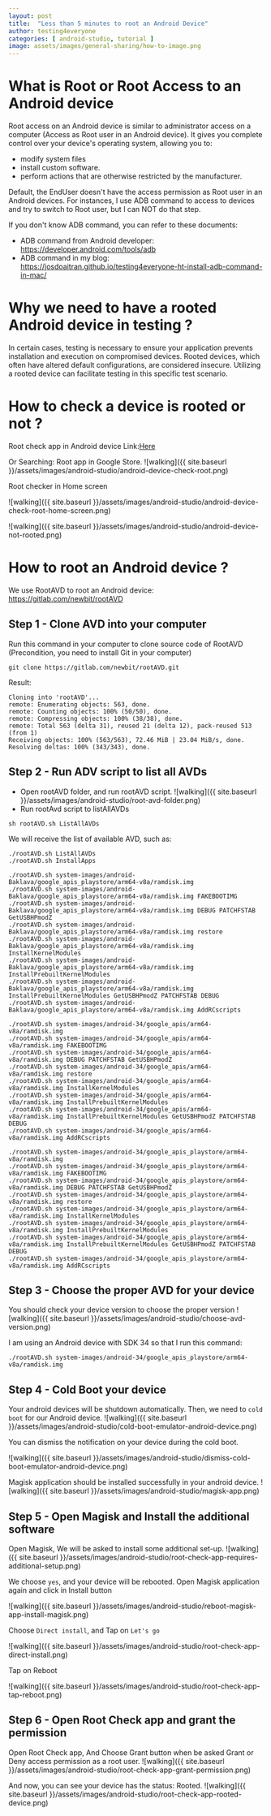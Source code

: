 ```yaml
---
layout: post
title:  "Less than 5 minutes to root an Android Device"
author: testing4everyone
categories: [ android-studio, tutorial ]
image: assets/images/general-sharing/how-to-image.png
---
```


# What is Root or Root Access to an Android device
Root access on an Android device is similar to administrator access on a computer (Access as Root user in an Android device). It gives you complete control over your device's operating system, allowing you to:
- modify system files
- install custom software.
- perform actions that are otherwise restricted by the manufacturer.

Default, the EndUser doesn't have the access permission as Root user in an Android devices. 
For instances, I use ADB command to access to devices and try to switch to Root user, but I can NOT do that step.

If you don't know ADB command, you can refer to these documents:
- ADB command from Android developer: https://developer.android.com/tools/adb
- ADB command in my blog: https://josdoaitran.github.io/testing4everyone-ht-install-adb-command-in-mac/

# Why we need to have a rooted Android device in testing ?
In certain cases, testing is necessary to ensure your application prevents installation and execution on compromised devices.
Rooted devices, which often have altered default configurations, are considered insecure.
Utilizing a rooted device can facilitate testing in this specific test scenario.
# How to check a device is rooted or not ?
Root check app in Android device
Link:[Here](https://play.google.com/store/apps/details?id=com.jrummyapps.rootchecker&hl=en)

Or Searching: Root app in Google Store.
![walking]({{ site.baseurl }}/assets/images/android-studio/android-device-check-root.png)

Root checker in Home screen

![walking]({{ site.baseurl }}/assets/images/android-studio/android-device-check-root-home-screen.png)

![walking]({{ site.baseurl }}/assets/images/android-studio/android-device-not-rooted.png)
# How to root an Android device ?
We use RootAVD to root an Android device: https://gitlab.com/newbit/rootAVD
## Step 1 - Clone AVD into your computer
Run this command in your computer to clone source code of RootAVD (Precondition, you need to install Git in your computer)
```shell
git clone https://gitlab.com/newbit/rootAVD.git
```
Result:
```shell
Cloning into 'rootAVD'...
remote: Enumerating objects: 563, done.
remote: Counting objects: 100% (50/50), done.
remote: Compressing objects: 100% (38/38), done.
remote: Total 563 (delta 31), reused 21 (delta 12), pack-reused 513 (from 1)
Receiving objects: 100% (563/563), 72.46 MiB | 23.04 MiB/s, done.
Resolving deltas: 100% (343/343), done.
```
## Step 2 - Run ADV script to list all AVDs
- Open rootAVD folder, and run rootAVD script.
![walking]({{ site.baseurl }}/assets/images/android-studio/root-avd-folder.png)
- Run rootAvd script to listAllAVDs
```shell
sh rootAVD.sh ListAllAVDs
```

We will receive the list of available AVD, such as:
```
./rootAVD.sh ListAllAVDs
./rootAVD.sh InstallApps

./rootAVD.sh system-images/android-Baklava/google_apis_playstore/arm64-v8a/ramdisk.img
./rootAVD.sh system-images/android-Baklava/google_apis_playstore/arm64-v8a/ramdisk.img FAKEBOOTIMG
./rootAVD.sh system-images/android-Baklava/google_apis_playstore/arm64-v8a/ramdisk.img DEBUG PATCHFSTAB GetUSBHPmodZ
./rootAVD.sh system-images/android-Baklava/google_apis_playstore/arm64-v8a/ramdisk.img restore
./rootAVD.sh system-images/android-Baklava/google_apis_playstore/arm64-v8a/ramdisk.img InstallKernelModules
./rootAVD.sh system-images/android-Baklava/google_apis_playstore/arm64-v8a/ramdisk.img InstallPrebuiltKernelModules
./rootAVD.sh system-images/android-Baklava/google_apis_playstore/arm64-v8a/ramdisk.img InstallPrebuiltKernelModules GetUSBHPmodZ PATCHFSTAB DEBUG
./rootAVD.sh system-images/android-Baklava/google_apis_playstore/arm64-v8a/ramdisk.img AddRCscripts

./rootAVD.sh system-images/android-34/google_apis/arm64-v8a/ramdisk.img
./rootAVD.sh system-images/android-34/google_apis/arm64-v8a/ramdisk.img FAKEBOOTIMG
./rootAVD.sh system-images/android-34/google_apis/arm64-v8a/ramdisk.img DEBUG PATCHFSTAB GetUSBHPmodZ
./rootAVD.sh system-images/android-34/google_apis/arm64-v8a/ramdisk.img restore
./rootAVD.sh system-images/android-34/google_apis/arm64-v8a/ramdisk.img InstallKernelModules
./rootAVD.sh system-images/android-34/google_apis/arm64-v8a/ramdisk.img InstallPrebuiltKernelModules
./rootAVD.sh system-images/android-34/google_apis/arm64-v8a/ramdisk.img InstallPrebuiltKernelModules GetUSBHPmodZ PATCHFSTAB DEBUG
./rootAVD.sh system-images/android-34/google_apis/arm64-v8a/ramdisk.img AddRCscripts

./rootAVD.sh system-images/android-34/google_apis_playstore/arm64-v8a/ramdisk.img
./rootAVD.sh system-images/android-34/google_apis_playstore/arm64-v8a/ramdisk.img FAKEBOOTIMG
./rootAVD.sh system-images/android-34/google_apis_playstore/arm64-v8a/ramdisk.img DEBUG PATCHFSTAB GetUSBHPmodZ
./rootAVD.sh system-images/android-34/google_apis_playstore/arm64-v8a/ramdisk.img restore
./rootAVD.sh system-images/android-34/google_apis_playstore/arm64-v8a/ramdisk.img InstallKernelModules
./rootAVD.sh system-images/android-34/google_apis_playstore/arm64-v8a/ramdisk.img InstallPrebuiltKernelModules
./rootAVD.sh system-images/android-34/google_apis_playstore/arm64-v8a/ramdisk.img InstallPrebuiltKernelModules GetUSBHPmodZ PATCHFSTAB DEBUG
./rootAVD.sh system-images/android-34/google_apis_playstore/arm64-v8a/ramdisk.img AddRCscripts
```
## Step 3 - Choose the proper AVD for your device 
You should check your device version to choose the proper version
![walking]({{ site.baseurl }}/assets/images/android-studio/choose-avd-version.png)

I am using an Android device with SDK 34 so that I run this command:
```shell
./rootAVD.sh system-images/android-34/google_apis_playstore/arm64-v8a/ramdisk.img
```
## Step 4 - Cold Boot your device
Your android devices will be shutdown automatically.
Then, we need to `cold boot` for our Android device.
![walking]({{ site.baseurl }}/assets/images/android-studio/cold-boot-emulator-android-device.png)

You can dismiss the notification on your device during the cold boot.

![walking]({{ site.baseurl }}/assets/images/android-studio/dismiss-cold-boot-emulator-android-device.png)

Magisk application should be installed successfully in your android device.
![walking]({{ site.baseurl }}/assets/images/android-studio/magisk-app.png)
## Step 5 - Open Magisk and Install the additional software
Open Magisk, We will be asked to install some additional set-up.
![walking]({{ site.baseurl }}/assets/images/android-studio/root-check-app-requires-additional-setup.png)

We choose `yes`, and your device will be rebooted.
Open Magisk application again and click in Install button

![walking]({{ site.baseurl }}/assets/images/android-studio/reboot-magisk-app-install-magisk.png)

Choose `Direct install`, and Tap on `Let's go`

![walking]({{ site.baseurl }}/assets/images/android-studio/root-check-app-direct-install.png)

Tap on Reboot

![walking]({{ site.baseurl }}/assets/images/android-studio/root-check-app-tap-reboot.png)

## Step 6 - Open Root Check app and grant the permission
Open Root Check app, And Choose Grant button  when be asked Grant or Deny access permission as a root user.
![walking]({{ site.baseurl }}/assets/images/android-studio/root-check-app-grant-permission.png)

And now, you can see your device has the status: Rooted.
![walking]({{ site.baseurl }}/assets/images/android-studio/root-check-app-rooted-device.png)